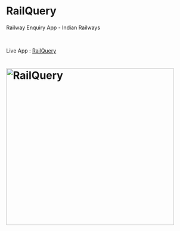 # RailQuery
Railway Enquiry App - Indian Railways

<br>

Live App : [RailQuery](https://railquery.netlify.app/)

<h1 align="left">
<img
		width="450"
     		height="420"
		alt="RailQuery "
		src="https://github.com/theneoterik/RailQuery/blob/main/app.png">
</h1>
